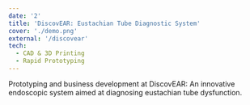 ```yaml
---
date: '2'
title: 'DiscovEAR: Eustachian Tube Diagnostic System'
cover: './demo.png'
external: '/discovear'
tech:
  - CAD & 3D Printing
  - Rapid Prototyping
---
```


Prototyping and business development at DiscovEAR: An innovative endoscopic system aimed at diagnosing eustachian tube dysfunction.
